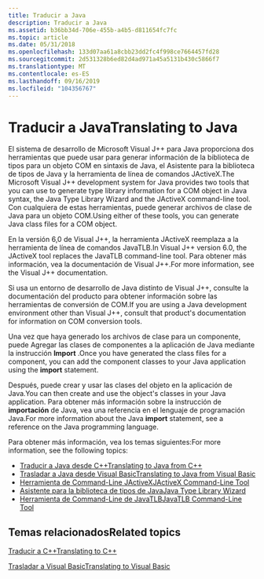 ```yaml
---
title: Traducir a Java
description: Traducir a Java
ms.assetid: b36bb34d-706e-455b-a4b5-d811654fc7fc
ms.topic: article
ms.date: 05/31/2018
ms.openlocfilehash: 133d07aa61a8cbb23dd2fc4f998ce7664457fd28
ms.sourcegitcommit: 2d531328b6ed82d4ad971a45a5131b430c5866f7
ms.translationtype: MT
ms.contentlocale: es-ES
ms.lasthandoff: 09/16/2019
ms.locfileid: "104356767"
---
```

# <a name="translating-to-java"></a><span data-ttu-id="db27b-103">Traducir a Java</span><span class="sxs-lookup"><span data-stu-id="db27b-103">Translating to Java</span></span>

<span data-ttu-id="db27b-104">El sistema de desarrollo de Microsoft Visual J++ para Java proporciona dos herramientas que puede usar para generar información de la biblioteca de tipos para un objeto COM en sintaxis de Java, el Asistente para la biblioteca de tipos de Java y la herramienta de línea de comandos JActiveX.</span><span class="sxs-lookup"><span data-stu-id="db27b-104">The Microsoft Visual J++ development system for Java provides two tools that you can use to generate type library information for a COM object in Java syntax, the Java Type Library Wizard and the JActiveX command-line tool.</span></span> <span data-ttu-id="db27b-105">Con cualquiera de estas herramientas, puede generar archivos de clase de Java para un objeto COM.</span><span class="sxs-lookup"><span data-stu-id="db27b-105">Using either of these tools, you can generate Java class files for a COM object.</span></span>

<span data-ttu-id="db27b-106">En la versión 6,0 de Visual J++, la herramienta JActiveX reemplaza a la herramienta de línea de comandos JavaTLB.</span><span class="sxs-lookup"><span data-stu-id="db27b-106">In Visual J++ version 6.0, the JActiveX tool replaces the JavaTLB command-line tool.</span></span> <span data-ttu-id="db27b-107">Para obtener más información, vea la documentación de Visual J++.</span><span class="sxs-lookup"><span data-stu-id="db27b-107">For more information, see the Visual J++ documentation.</span></span>

<span data-ttu-id="db27b-108">Si usa un entorno de desarrollo de Java distinto de Visual J++, consulte la documentación del producto para obtener información sobre las herramientas de conversión de COM.</span><span class="sxs-lookup"><span data-stu-id="db27b-108">If you are using a Java development environment other than Visual J++, consult that product's documentation for information on COM conversion tools.</span></span>

<span data-ttu-id="db27b-109">Una vez que haya generado los archivos de clase para un componente, puede Agregar las clases de componentes a la aplicación de Java mediante la instrucción **Import** .</span><span class="sxs-lookup"><span data-stu-id="db27b-109">Once you have generated the class files for a component, you can add the component classes to your Java application using the **import** statement.</span></span>

<span data-ttu-id="db27b-110">Después, puede crear y usar las clases del objeto en la aplicación de Java.</span><span class="sxs-lookup"><span data-stu-id="db27b-110">You can then create and use the object's classes in your Java application.</span></span> <span data-ttu-id="db27b-111">Para obtener más información sobre la instrucción de **importación** de Java, vea una referencia en el lenguaje de programación Java.</span><span class="sxs-lookup"><span data-stu-id="db27b-111">For more information about the Java **import** statement, see a reference on the Java programming language.</span></span>

<span data-ttu-id="db27b-112">Para obtener más información, vea los temas siguientes:</span><span class="sxs-lookup"><span data-stu-id="db27b-112">For more information, see the following topics:</span></span>

-   [<span data-ttu-id="db27b-113">Traducir a Java desde C++</span><span class="sxs-lookup"><span data-stu-id="db27b-113">Translating to Java from C++</span></span>](translating-to-java-from-c--.md)
-   [<span data-ttu-id="db27b-114">Trasladar a Java desde Visual Basic</span><span class="sxs-lookup"><span data-stu-id="db27b-114">Translating to Java from Visual Basic</span></span>](translating-to-java-from-visual-basic.md)
-   [<span data-ttu-id="db27b-115">Herramienta de Command-Line JActiveX</span><span class="sxs-lookup"><span data-stu-id="db27b-115">JActiveX Command-Line Tool</span></span>](jactivex-command-line-tool.md)
-   [<span data-ttu-id="db27b-116">Asistente para la biblioteca de tipos de Java</span><span class="sxs-lookup"><span data-stu-id="db27b-116">Java Type Library Wizard</span></span>](java-type-library-wizard.md)
-   [<span data-ttu-id="db27b-117">Herramienta de Command-Line de JavaTLB</span><span class="sxs-lookup"><span data-stu-id="db27b-117">JavaTLB Command-Line Tool</span></span>](javatlb-command-line-tool.md)

## <a name="related-topics"></a><span data-ttu-id="db27b-118">Temas relacionados</span><span class="sxs-lookup"><span data-stu-id="db27b-118">Related topics</span></span>

<dl> <dt>

[<span data-ttu-id="db27b-119">Traducir a C++</span><span class="sxs-lookup"><span data-stu-id="db27b-119">Translating to C++</span></span>](translating-to-c--.md)
</dt> <dt>

[<span data-ttu-id="db27b-120">Trasladar a Visual Basic</span><span class="sxs-lookup"><span data-stu-id="db27b-120">Translating to Visual Basic</span></span>](translating-to-visual-basic.md)
</dt> </dl>

 

 





